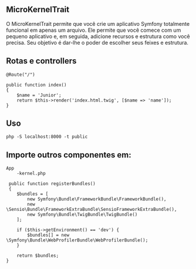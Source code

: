 <h2>MicroKernelTrait</h2>

<p>O MicroKernelTrait permite que você crie um aplicativo Symfony totalmente funcional em apenas um arquivo. Ele permite que você comece com um pequeno aplicativo e, em seguida, adicione recursos e estrutura como você precisa. Seu objetivo é dar-lhe o poder de escolher seus feixes e estrutura.</p>

<h2>Rotas e controllers</h2>

    @Route("/")
     
    public function index()
    {
        $name = 'Junior';
        return $this->render('index.html.twig', [$name => 'name']);
    }
<h2>Uso</h2>

    php -S localhost:8000 -t public

<h2>Importe outros componentes em:</h2>
    
    App
        -kernel.php
        
     public function registerBundles()
     {
        $bundles = [
            new Symfony\Bundle\FrameworkBundle\FrameworkBundle(),
            new \Sensio\Bundle\FrameworkExtraBundle\SensioFrameworkExtraBundle(),
            new Symfony\Bundle\TwigBundle\TwigBundle()
        ];

        if ($this->getEnvironment() == 'dev') {
            $bundles[] = new \Symfony\Bundle\WebProfilerBundle\WebProfilerBundle();
        }

        return $bundles;
    }